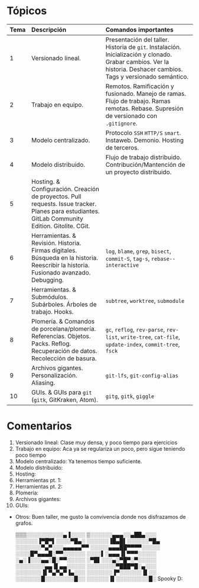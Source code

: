 # Tópicos

| Tema | Descripción | Comandos importantes |
|:--|:--|:--|
| 1 | Versionado lineal. | Presentación del taller. Historia de `git`. Instalación. Inicialización y clonado. Grabar cambios. Ver la historia. Deshacer cambios. Tags y versionado semántico. | `config`, `init`, `clone`, `status`, `add`, `commit`, `log`, `revert`, `tag` |
| 2 | Trabajo en equipo. | Remotos. Ramificación y fusionado. Manejo de ramas. Flujo de trabajo. Ramas remotas. Rebase. Supresión de versionado con `.gitignore`. | `branch`, `remote`, `push`, `pull`, `merge`, `fetch`, `rebase`, `checkout`, `stash` |
| 3 | Modelo centralizado. | Protocolo `SSH` `HTTP/S` `smart`. Instaweb. Demonio. Hosting de terceros. | `init --bare`, `instaweb`, `daemon` |
| 4 | Modelo distribuido. | Flujo de trabajo distribuido. Contribución/Mantención de un proyecto distribuido. | `diff`, `request-pull`, `am`, `shortlog`, `cherry-pick`, `format-patch`, `apply` |
| 5 | Hosting. & Configuración. Creación de proyectos. Pull requests. Issue tracker. Planes para estudiantes. GitLab Community Edition. Gitolite. CGit. |  |
| 6 | Herramientas. & Revisión. Historia. Firmas digitales. Búsqueda en la historia. Reescribir la historia. Fusionado avanzado. Debugging. | `log`, `blame`, `grep`, `bisect`, `commit-S`, `tag-s`, `rebase--interactive` |
| 7 | Herramientas. & Submódulos. Subárboles. Árboles de trabajo. Hooks. | `subtree`, `worktree`, `submodule` |
| 8 | Plomería. & Comandos de porcelana/plomería. Referencias. Objetos. Packs. Reflog. Recuperación de datos. Recolección de basura. | `gc`, `reflog`, `rev-parse`, `rev-list`, `write-tree`, `cat-file`, `update-index`, `commit-tree`, `fsck` |
| 9 | Archivos gigantes. Personalización. Aliasing. | `git-lfs`, `git-config-alias` |
| 10 | GUIs. & GUIs para `git` (`gitk`, GitKraken, Atom). | `gitg`, `gitk`, `giggle` |

# Comentarios

1. Versionado lineal: Clase muy densa, y poco tiempo para ejercicios
2. Trabajo en equipo: Aca ya se regulariza un poco, pero sigue teniendo poco tiempo
3. Modelo centralizado: Ya tenemos tiempo suficiente.
4. Modelo distribuido:
5. Hosting:
6. Herramientas pt. 1:
7. Herramientas pt. 2:
8. Plomería:
9. Archivos gigantes:
10. GUIs:

- Otros:
Buen taller, me gusto la convivencia donde nos disfrazamos de grafos.


	▒▒▒░░░░░░░░░░▄▐░░░░
	▒░░░░░░▄▄▄░░▄██▄░░░
	░░░░░░▐▀█▀▌░░░░▀█▄░
	░░░░░░▐█▄█▌░░░░░░▀█▄
	░░░░░░░▀▄▀░░░▄▄▄▄▄▀▀
	░░░░░▄▄▄██▀▀▀▀░░░░░
	░░░░█▀▄▄▄█░▀▀░░░░░░
	░░░░▌░▄▄▄▐▌▀▀▀░░░░░
	░▄░▐░░░▄▄░█░▀▀░░░░░
	░▀█▌░░░▄░▀█▀░▀░░░░░
	░░░░░░░░▄▄▐▌▄▄░░░░░
	░░░░░░░░▀███▀█░▄░░░
	░░░░░░░▐▌▀▄▀▄▀▐▄░░░
	░░░░░░░▐▀░░░░░░▐▌░░
	░░░░░░░█░░░░░░░░█░░
	░░░░░░▐▌░░░░░░░░░█░
	Spooky D:
